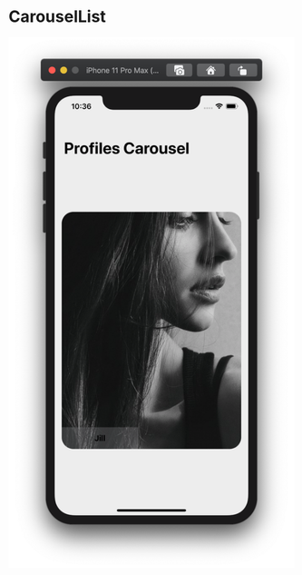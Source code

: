# CarouselList

![](https://github.com/ram4ik/CarouselList/blob/master/CarouselList/Assets.xcassets/Screenshot%202020-04-10%20at%2022.36.41.imageset/Screenshot%202020-04-10%20at%2022.36.41.png)
